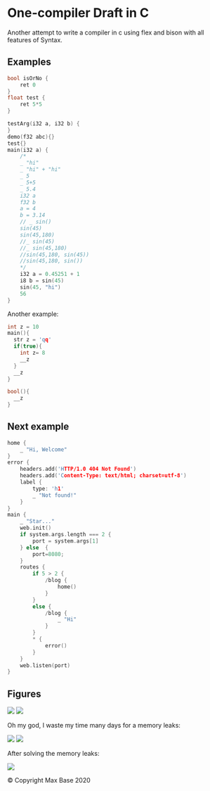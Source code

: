 # One-compiler Draft in C

Another attempt to write a compiler in c using flex and bison with all features of Syntax.

## Examples

```c
bool isOrNo {
	ret 0
}
float test {
	ret 5*5
}

testArg(i32 a, i32 b) {
}
demo(f32 abc){}
test{}
main(i32 a) {
	/*
	_ "hi"
	_ "hi" + "hi"
	_ 5
	_ 5+5
	_ 5.4
	i32 a
	f32 b
	a = 4
	b = 3.14
	// _ sin()
	sin(45)
	sin(45,180)
	//_ sin(45)
	//_ sin(45,180)
	//sin(45,180, sin(45))
	//sin(45,180, sin())
	*/
	i32 a = 0.45251 + 1
	i8 b = sin(45)
	sin(45, "hi")
	56
}
```

Another example:

```c
int z = 10
main(){
  str z = 'qq'
  if(true){
    int z= 8
    __z
  }
  __z
}

bool(){
  __z
}
```

## Next example

```c
home {
    _ "Hi, Welcome"
}
error {
    headers.add('HTTP/1.0 404 Not Found')
    headers.add('Content-Type: text/html; charset=utf-8')
    label {
        type: 'h1'
        _ "Not found!"
    }
}
main {
    _ "Star..."
    web.init()
    if system.args.length === 2 {
        port = system.args[1]
    } else  {
        port=8080;
    }
    routes {
        if 5 > 2 {
            /blog {
                home()
            }
        }
        else {
            /blog {
                _ "Hi"
            }
        }
        * {
            error()
        }
    }
    web.listen(port)
}
```

## Figures

![](figure1.jpg)
![](figure1.jpg)

Oh my god, I waste my time many days for a memory leaks:

![](figure3.jpg)
![](figure4.jpg)

After solving the memory leaks:

![](figure5.jpg)

© Copyright Max Base 2020
